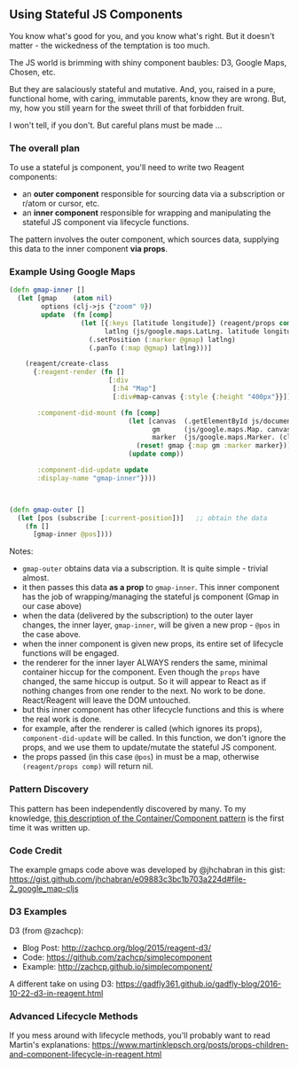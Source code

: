 ## Using Stateful JS Components 

You know what's good for you, and you know what's right.  But it
doesn't matter - the wickedness of the temptation is too much. 

The JS world is brimming with shiny component baubles: D3, 
Google Maps, Chosen, etc.  

But they are salaciously stateful and mutative.  And, you, 
raised in a pure, functional home, with caring, immutable parents, 
know they are wrong.  But, my, how you still yearn for the sweet 
thrill of that forbidden fruit. 

I won't tell, if you don't.  But careful plans must be made  ... 

### The overall plan 

To use a stateful js component, you'll need to write two Reagent components:
  - an **outer component** responsible for sourcing data via a subscription or r/atom or cursor, etc.  
  - an **inner component** responsible for wrapping and manipulating the stateful JS component via lifecycle functions.  

The pattern involves the outer component, which sources data, supplying this data to the inner component **via props**. 

### Example Using Google Maps

```cljs
(defn gmap-inner []
  (let [gmap    (atom nil)
        options (clj->js {"zoom" 9})
        update  (fn [comp]
                  (let [{:keys [latitude longitude]} (reagent/props comp)
                        latlng (js/google.maps.LatLng. latitude longitude)]
                    (.setPosition (:marker @gmap) latlng)
                    (.panTo (:map @gmap) latlng)))]

    (reagent/create-class
      {:reagent-render (fn []
                         [:div
                          [:h4 "Map"]
                          [:div#map-canvas {:style {:height "400px"}}]])

       :component-did-mount (fn [comp]
                              (let [canvas  (.getElementById js/document "map-canvas")
                                    gm      (js/google.maps.Map. canvas options)
                                    marker  (js/google.maps.Marker. (clj->js {:map gm :title "Drone"}))]
                                (reset! gmap {:map gm :marker marker}))
                              (update comp))

       :component-did-update update
       :display-name "gmap-inner"})))



(defn gmap-outer []
  (let [pos (subscribe [:current-position])]   ;; obtain the data
    (fn []
      [gmap-inner @pos])))
```


Notes:
  - `gmap-outer` obtains data via a subscription. It is quite simple - trivial almost.
  - it then passes this data __as a prop__  to `gmap-inner`.  This inner component has the job of wrapping/managing the stateful js component (Gmap in our case above)
  - when the data (delivered by the subscription) to the outer layer changes, the inner layer, `gmap-inner`, will be given a new prop - `@pos` in the case above.
  - when the inner component is given new props, its entire set of lifecycle functions will be engaged. 
  - the renderer for the inner layer ALWAYS renders the same, minimal container hiccup for the component.  Even though the `props` have changed, the same hiccup is output. So it will appear to React as if nothing changes from one render to the next. No work to be done. React/Reagent will leave the DOM untouched. 
  - but this inner component has other lifecycle functions and this is where the real work is done.  
  - for example, after the renderer is called (which ignores its props), `component-did-update` will be called. In this function, we don't ignore the props, and we use them to update/mutate the stateful JS component.  
  - the props passed (in this case `@pos`) in must be a map, otherwise `(reagent/props comp)` will return nil.

### Pattern Discovery 

This pattern has been independently discovered by many. To my knowledge, 
[this description of the Container/Component pattern](https://medium.com/@learnreact/container-components-c0e67432e005#.3ic1uipvu)
is the first time it was written up.

### Code Credit

The example gmaps code above was developed by @jhchabran in this gist:
https://gist.github.com/jhchabran/e09883c3bc1b703a224d#file-2_google_map-cljs

### D3 Examples

D3 (from @zachcp): 
  - Blog Post: http://zachcp.org/blog/2015/reagent-d3/
  - Code: https://github.com/zachcp/simplecomponent
  - Example: http://zachcp.github.io/simplecomponent/

A different take on using D3: 
https://gadfly361.github.io/gadfly-blog/2016-10-22-d3-in-reagent.html

### Advanced Lifecycle Methods

If you mess around with lifecycle methods, you'll probably want to read Martin's explanations:
https://www.martinklepsch.org/posts/props-children-and-component-lifecycle-in-reagent.html


<!-- START doctoc generated TOC please keep comment here to allow auto update -->
<!-- DON'T EDIT THIS SECTION, INSTEAD RE-RUN doctoc TO UPDATE -->

<!-- END doctoc generated TOC please keep comment here to allow auto update -->
